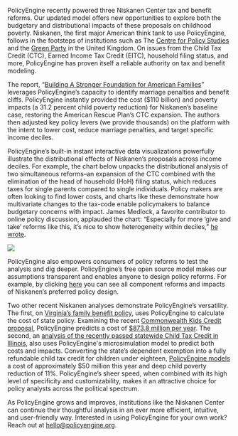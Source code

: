 PolicyEngine recently powered three Niskanen Center tax and benefit reforms. Our updated model offers new opportunities to explore both the budgetary and distributional impacts of these proposals on childhood poverty. Niskanen, the first major American think tank to use PolicyEngine, follows in the footsteps of institutions such as The [Centre for Policy Studies](https://cps.org.uk/research/national-insurance-a-plan-to-blunt-the-pain/_) and the [Green Party](https://martin-farley.medium.com/poverty-buster-the-impact-of-the-2019-green-party-manifesto-on-household-incomes-and-equality-9663c39b783b) in the United Kingdom. On issues from the Child Tax Credit (CTC), Earned Income Tax Credit (EITC), household filing status, and more, PolicyEngine has proven itself a reliable authority on tax and benefit modeling.

The report, “[Building A Stronger Foundation for American Families](https://www.niskanencenter.org/wp-content/uploads/2024/03/Building-a-stronger-foundation-for-American-families-.pdf)” leverages PolicyEngine’s capacity to identify marriage penalties and benefit cliffs. PolicyEngine instantly provided the cost ($110 billion) and poverty impacts (a 31.2 percent child poverty reduction) for Niskanen’s baseline case, restoring the American Rescue Plan’s CTC expansion. The authors then adjusted key policy levers (we provide thousands) on the platform with the intent to lower cost, reduce marriage penalties, and target specific income deciles.

PolicyEngine’s built-in instant interactive data visualizations powerfully illustrate the distributional effects of Niskanen’s proposals across income deciles. For example, the chart below unpacks the distributional analysis of two simultaneous reforms–an expansion of the CTC combined with the elimination of the head of household (HoH) filing status, which reduces taxes for single parents compared to single individuals. Policy makers are often looking to find lower costs, and charts like these demonstrate how multivariate changes to the tax-code enable policymakers to balance budgetary concerns with impact. James Medlock, a favorite contributor to online policy discussion, applauded the chart: “Especially for more ‘give and take’ reforms like this, it’s nice to show heterogeneity within deciles,” [he wrote](https://x.com/jdcmedlock/status/1772638537059377660).

![](images/posts/niskanen_center_analysis/ctc_graph.png)

PolicyEngine also empowers consumers of policy reforms to test the analysis and dig deeper. PolicyEngine’s free open source model makes our assumptions transparent and enables anyone to design policy reforms. For example, by clicking [here](https://policyengine.org/us/policy?focus=policyOutput.policyBreakdown&reform=47843&region=enhanced_) you can see all component reforms and impacts of Niskanen’s preferred policy design.

Two other recent Niskanen analyses demonstrate PolicyEngine’s versatility. The first, on [Virginia’s family benefit policy](https://www.niskanencenter.org/options-for-virginia-to-reform-its-family-tax-benefits/), uses PolicyEngine to calculate the cost of state policy. Examining the recent [Commonwealth Kids Credit proposal](https://thecommonwealthinstitute.org/research/support-virginia-families-through-a-commonwealth-kids-credit/), PolicyEngine predicts a cost of [$873.8 million per year](https://policyengine.org/us/policy?focus=policyOutput.netIncome&reform=32868&region=va&timePeriod=2023&baseline=2). The second, an [analysis of the recently passed statewide Child Tax Credit in Illinois](https://www.niskanencenter.org/a-missed-opportunity-to-get-illinois-ctc-right/), also uses PolicyEngine's microsimulation model to predict both costs and impacts. Converting the state’s dependent exemption into a fully refundable child tax credit for children under eighteen, [PolicyEngine models](https://policyengine.org/us/policy?focus=policyOutput.povertyImpact.deep.byAge&reform=57128&region=il&timePeriod=2024&baseline=2) a cost of approximately $50 million this year and deep child poverty reduction of 11%. PolicyEngine’s sheer speed, when combined with its high level of specificity and customizability, makes it an attractive choice for policy analysts across the political spectrum.

As PolicyEngine grows and improves, institutions like the Niskanen Center can continue their thoughtful analysis in an ever more efficient, intuitive, and user-friendly way. Interested in using PolicyEngine for your own work? Reach out at [hello@policyengine.org](mailto:hello@policyengine.org).
